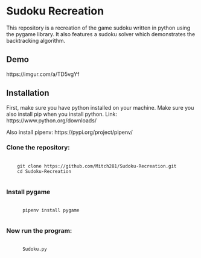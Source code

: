 <h1>Sudoku Recreation</h1>
This repository is a recreation of the game sudoku written in python using the pygame library. It also features a sudoku solver which demonstrates the backtracking algorithm.
<h2>Demo</h2>
https://imgur.com/a/TD5vgYf
<h2>Installation</h2>
<p>First, make sure you have python installed on your machine. Make sure you also install pip when you install python. Link: https://www.python.org/downloads/</p>
<p>Also install pipenv: https://pypi.org/project/pipenv/</p>
<h3>Clone the repository:</h3>
<pre>
  <code>
    git clone https://github.com/Mitch281/Sudoku-Recreation.git
    cd Sudoku-Recreation
  </code>
</pre>
<h3>Install pygame</h3>
<pre>
  <code>
      pipenv install pygame
    </code>
</pre>
<h3>Now run the program:</h3>
<pre>
  <code>
      Sudoku.py
    </code>
</pre>
